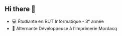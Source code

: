 ## Hi there 👋

- 💻 Étudiante en BUT Informatique - 3ᵉ année
- 🚀 Alternante Développeuse à l’Imprimerie Mordacq

<!--
**liiloouu16/liiloouu16** is a ✨ _special_ ✨ repository because its `README.md` (this file) appears on your GitHub profile.

Here are some ideas to get you started:

- 🔭 I’m currently working on ...
- 🌱 I’m currently learning ...
- 👯 I’m looking to collaborate on ...
- 🤔 I’m looking for help with ...
- 💬 Ask me about ...
- 📫 How to reach me: ...
- 😄 Pronouns: ...
- ⚡ Fun fact: ...
-->
